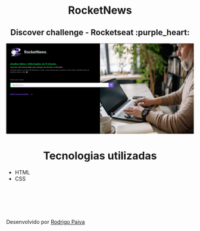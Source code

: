 <h1 align="center">RocketNews</h1>
<h2 align="center">Discover challenge - Rocketseat :purple_heart:</h2>

<img src="./assets/screenshots/desktop.png">

<h1 align="center">Tecnologias utilizadas</h1>

* HTML
* CSS

<br><br><br><br><br>
Desenvolvido por [Rodrigo Paiva](https://github.com/rdg-404)

